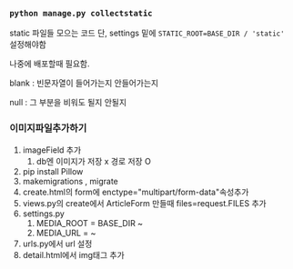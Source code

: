 ### `python manage.py collectstatic`

static 파일들 모으는 코드 단, settings 밑에 `STATIC_ROOT=BASE_DIR / 'static' `  설정해야함

나중에 배포할때 필요함. 



blank : 빈문자열이 들어가는지 안들어가는지

null : 그 부분을 비워도 될지 안될지



### 이미지파일추가하기

1. imageField 추가
   1. db엔 이미지가 저장 x 경로 저장 O
2. pip install Pillow
3. makemigrations , migrate
4. create.html의 form에 enctype="multipart/form-data"속성추가
5. views.py의 create에서 ArticleForm 만들때 files=request.FILES 추가
6. settings.py
   1. MEDIA_ROOT = BASE_DIR ~
   2. MEDIA_URL = ~
7. urls.py에서 url 설정
8. detail.html에서 img태그 추가

